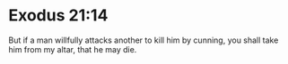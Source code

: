 # Exodus 21:14

But if a man willfully attacks another to kill him by cunning, you shall take him from my altar, that he may die.
